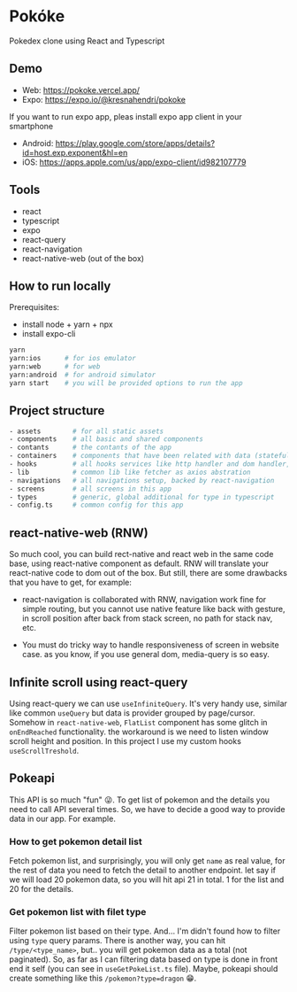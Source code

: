 # Pokóke

Pokedex clone using React and Typescript

## Demo

- Web: https://pokoke.vercel.app/
- Expo: https://expo.io/@kresnahendri/pokoke

If you want to run expo app, pleas install expo app client in your smartphone

- Android: https://play.google.com/store/apps/details?id=host.exp.exponent&hl=en
- iOS: https://apps.apple.com/us/app/expo-client/id982107779

## Tools

- react
- typescript
- expo
- react-query
- react-navigation
- react-native-web (out of the box)

## How to run locally

Prerequisites:

- install node + yarn + npx
- install expo-cli

```bash
yarn
yarn:ios      # for ios emulator
yarn:web      # for web
yarn:android  # for android simulator
yarn start    # you will be provided options to run the app
```

## Project structure

```bash
- assets        # for all static assets
- components    # all basic and shared components
- contants      # the contants of the app
- containers    # components that have been related with data (stateful, remote API)
- hooks         # all hooks services like http handler and dom handler, all provided as hooks
- lib           # common lib like fetcher as axios abstration
- navigations   # all navigations setup, backed by react-navigation
- screens       # all screens in this app
- types         # generic, global additional for type in typescript
- config.ts     # common config for this app
```

## react-native-web (RNW)

So much cool, you can build rect-native and react web in the same code base, using react-native component as default. RNW will translate your react-native code to dom out of the box. But still, there are some drawbacks that you have to get, for example:

- react-navigation is collaborated with RNW, navigation work fine for simple routing, but you cannot use native feature like back with gesture, in scroll position after back from stack screen, no path for stack nav, etc.

- You must do tricky way to handle responsiveness of screen in website case. as you know, if you use general dom, media-query is so easy.

## Infinite scroll using react-query

Using react-query we can use `useInfiniteQuery`. It's very handy use, similar like common `useQuery` but data is provider grouped by page/cursor. Somehow in `react-native-web`, `FlatList` component has some glitch in `onEndReached` functionality. the workaround is we need to listen window scroll height and position. In this project I use my custom hooks `useScrollTreshold`.

## Pokeapi

This API is so much "fun" 😜. To get list of pokemon and the details you need to call API several times. So, we have to decide a good way to provide data in our app. For example.

### How to get pokemon detail list

Fetch pokemon list, and surprisingly, you will only get `name` as real value, for the rest of data you need to fetch the detail to another endpoint. let say if we will load 20 pokemon data, so you will hit api 21 in total. 1 for the list and 20 for the details.

### Get pokemon list with filet type

Filter pokemon list based on their type. And... I'm didn't found how to filter using `type` query params. 
There is another way, you can hit `/type/<type_name>`, but.. you will get pokemon data as a total (not paginated). So, as far as I can filtering data based on type is done in front end it self (you can see in `useGetPokeList.ts` file).
Maybe, pokeapi should create something like this `/pokemon?type=dragon` 😁.
